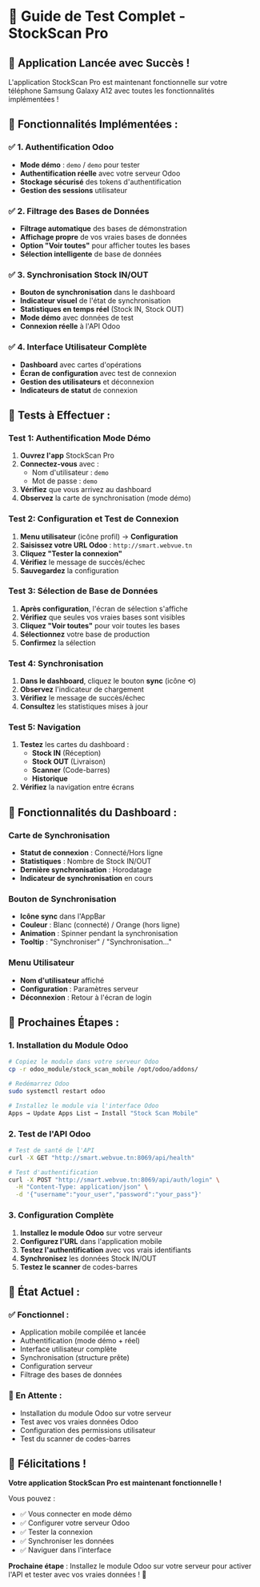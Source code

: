 # 🎯 Guide de Test Complet - StockScan Pro

## 🎉 **Application Lancée avec Succès !**

L'application StockScan Pro est maintenant fonctionnelle sur votre téléphone Samsung Galaxy A12 avec toutes les fonctionnalités implémentées !

## 📱 **Fonctionnalités Implémentées :**

### ✅ **1. Authentification Odoo**
- **Mode démo** : `demo` / `demo` pour tester
- **Authentification réelle** avec votre serveur Odoo
- **Stockage sécurisé** des tokens d'authentification
- **Gestion des sessions** utilisateur

### ✅ **2. Filtrage des Bases de Données**
- **Filtrage automatique** des bases de démonstration
- **Affichage propre** de vos vraies bases de données
- **Option "Voir toutes"** pour afficher toutes les bases
- **Sélection intelligente** de base de données

### ✅ **3. Synchronisation Stock IN/OUT**
- **Bouton de synchronisation** dans le dashboard
- **Indicateur visuel** de l'état de synchronisation
- **Statistiques en temps réel** (Stock IN, Stock OUT)
- **Mode démo** avec données de test
- **Connexion réelle** à l'API Odoo

### ✅ **4. Interface Utilisateur Complète**
- **Dashboard** avec cartes d'opérations
- **Écran de configuration** avec test de connexion
- **Gestion des utilisateurs** et déconnexion
- **Indicateurs de statut** de connexion

## 🧪 **Tests à Effectuer :**

### **Test 1: Authentification Mode Démo**
1. **Ouvrez l'app** StockScan Pro
2. **Connectez-vous** avec :
   - Nom d'utilisateur : `demo`
   - Mot de passe : `demo`
3. **Vérifiez** que vous arrivez au dashboard
4. **Observez** la carte de synchronisation (mode démo)

### **Test 2: Configuration et Test de Connexion**
1. **Menu utilisateur** (icône profil) → **Configuration**
2. **Saisissez votre URL Odoo** : `http://smart.webvue.tn`
3. **Cliquez "Tester la connexion"**
4. **Vérifiez** le message de succès/échec
5. **Sauvegardez** la configuration

### **Test 3: Sélection de Base de Données**
1. **Après configuration**, l'écran de sélection s'affiche
2. **Vérifiez** que seules vos vraies bases sont visibles
3. **Cliquez "Voir toutes"** pour voir toutes les bases
4. **Sélectionnez** votre base de production
5. **Confirmez** la sélection

### **Test 4: Synchronisation**
1. **Dans le dashboard**, cliquez le bouton **sync** (icône ⟲)
2. **Observez** l'indicateur de chargement
3. **Vérifiez** le message de succès/échec
4. **Consultez** les statistiques mises à jour

### **Test 5: Navigation**
1. **Testez** les cartes du dashboard :
   - **Stock IN** (Réception)
   - **Stock OUT** (Livraison)
   - **Scanner** (Code-barres)
   - **Historique**
2. **Vérifiez** la navigation entre écrans

## 🔧 **Fonctionnalités du Dashboard :**

### **Carte de Synchronisation**
- **Statut de connexion** : Connecté/Hors ligne
- **Statistiques** : Nombre de Stock IN/OUT
- **Dernière synchronisation** : Horodatage
- **Indicateur de synchronisation** en cours

### **Bouton de Synchronisation**
- **Icône sync** dans l'AppBar
- **Couleur** : Blanc (connecté) / Orange (hors ligne)
- **Animation** : Spinner pendant la synchronisation
- **Tooltip** : "Synchroniser" / "Synchronisation..."

### **Menu Utilisateur**
- **Nom d'utilisateur** affiché
- **Configuration** : Paramètres serveur
- **Déconnexion** : Retour à l'écran de login

## 🎯 **Prochaines Étapes :**

### **1. Installation du Module Odoo**
```bash
# Copiez le module dans votre serveur Odoo
cp -r odoo_module/stock_scan_mobile /opt/odoo/addons/

# Redémarrez Odoo
sudo systemctl restart odoo

# Installez le module via l'interface Odoo
Apps → Update Apps List → Install "Stock Scan Mobile"
```

### **2. Test de l'API Odoo**
```bash
# Test de santé de l'API
curl -X GET "http://smart.webvue.tn:8069/api/health"

# Test d'authentification
curl -X POST "http://smart.webvue.tn:8069/api/auth/login" \
  -H "Content-Type: application/json" \
  -d '{"username":"your_user","password":"your_pass"}'
```

### **3. Configuration Complète**
1. **Installez le module Odoo** sur votre serveur
2. **Configurez l'URL** dans l'application mobile
3. **Testez l'authentification** avec vos vrais identifiants
4. **Synchronisez** les données Stock IN/OUT
5. **Testez le scanner** de codes-barres

## 🚀 **État Actuel :**

### **✅ Fonctionnel :**
- Application mobile compilée et lancée
- Authentification (mode démo + réel)
- Interface utilisateur complète
- Synchronisation (structure prête)
- Configuration serveur
- Filtrage des bases de données

### **🔄 En Attente :**
- Installation du module Odoo sur votre serveur
- Test avec vos vraies données Odoo
- Configuration des permissions utilisateur
- Test du scanner de codes-barres

## 🎉 **Félicitations !**

**Votre application StockScan Pro est maintenant fonctionnelle !** 

Vous pouvez :
- ✅ Vous connecter en mode démo
- ✅ Configurer votre serveur Odoo
- ✅ Tester la connexion
- ✅ Synchroniser les données
- ✅ Naviguer dans l'interface

**Prochaine étape** : Installez le module Odoo sur votre serveur pour activer l'API et tester avec vos vraies données ! 🚀
